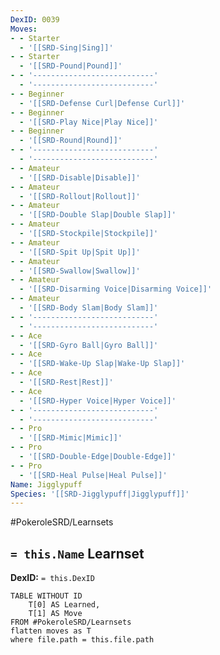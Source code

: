 ```yaml
---
DexID: 0039
Moves:
- - Starter
  - '[[SRD-Sing|Sing]]'
- - Starter
  - '[[SRD-Pound|Pound]]'
- - '---------------------------'
  - '---------------------------'
- - Beginner
  - '[[SRD-Defense Curl|Defense Curl]]'
- - Beginner
  - '[[SRD-Play Nice|Play Nice]]'
- - Beginner
  - '[[SRD-Round|Round]]'
- - '---------------------------'
  - '---------------------------'
- - Amateur
  - '[[SRD-Disable|Disable]]'
- - Amateur
  - '[[SRD-Rollout|Rollout]]'
- - Amateur
  - '[[SRD-Double Slap|Double Slap]]'
- - Amateur
  - '[[SRD-Stockpile|Stockpile]]'
- - Amateur
  - '[[SRD-Spit Up|Spit Up]]'
- - Amateur
  - '[[SRD-Swallow|Swallow]]'
- - Amateur
  - '[[SRD-Disarming Voice|Disarming Voice]]'
- - Amateur
  - '[[SRD-Body Slam|Body Slam]]'
- - '---------------------------'
  - '---------------------------'
- - Ace
  - '[[SRD-Gyro Ball|Gyro Ball]]'
- - Ace
  - '[[SRD-Wake-Up Slap|Wake-Up Slap]]'
- - Ace
  - '[[SRD-Rest|Rest]]'
- - Ace
  - '[[SRD-Hyper Voice|Hyper Voice]]'
- - '---------------------------'
  - '---------------------------'
- - Pro
  - '[[SRD-Mimic|Mimic]]'
- - Pro
  - '[[SRD-Double-Edge|Double-Edge]]'
- - Pro
  - '[[SRD-Heal Pulse|Heal Pulse]]'
Name: Jigglypuff
Species: '[[SRD-Jigglypuff|Jigglypuff]]'
---
```


#PokeroleSRD/Learnsets

## `= this.Name` Learnset

**DexID:** `= this.DexID`

```dataview
TABLE WITHOUT ID
    T[0] AS Learned,
    T[1] AS Move
FROM #PokeroleSRD/Learnsets
flatten moves as T
where file.path = this.file.path
```
